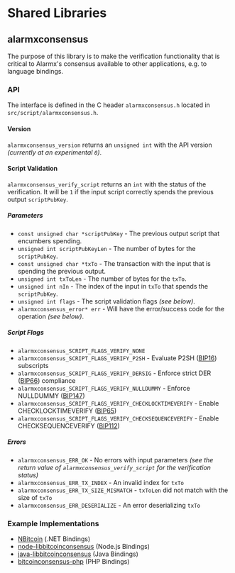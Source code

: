 Shared Libraries
================

## alarmxconsensus

The purpose of this library is to make the verification functionality that is critical to Alarmx's consensus available to other applications, e.g. to language bindings.

### API

The interface is defined in the C header `alarmxconsensus.h` located in  `src/script/alarmxconsensus.h`.

#### Version

`alarmxconsensus_version` returns an `unsigned int` with the API version *(currently at an experimental `0`)*.

#### Script Validation

`alarmxconsensus_verify_script` returns an `int` with the status of the verification. It will be `1` if the input script correctly spends the previous output `scriptPubKey`.

##### Parameters
- `const unsigned char *scriptPubKey` - The previous output script that encumbers spending.
- `unsigned int scriptPubKeyLen` - The number of bytes for the `scriptPubKey`.
- `const unsigned char *txTo` - The transaction with the input that is spending the previous output.
- `unsigned int txToLen` - The number of bytes for the `txTo`.
- `unsigned int nIn` - The index of the input in `txTo` that spends the `scriptPubKey`.
- `unsigned int flags` - The script validation flags *(see below)*.
- `alarmxconsensus_error* err` - Will have the error/success code for the operation *(see below)*.

##### Script Flags
- `alarmxconsensus_SCRIPT_FLAGS_VERIFY_NONE`
- `alarmxconsensus_SCRIPT_FLAGS_VERIFY_P2SH` - Evaluate P2SH ([BIP16](https://github.com/bitcoin/bips/blob/master/bip-0016.mediawiki)) subscripts
- `alarmxconsensus_SCRIPT_FLAGS_VERIFY_DERSIG` - Enforce strict DER ([BIP66](https://github.com/bitcoin/bips/blob/master/bip-0066.mediawiki)) compliance
- `alarmxconsensus_SCRIPT_FLAGS_VERIFY_NULLDUMMY` - Enforce NULLDUMMY ([BIP147](https://github.com/bitcoin/bips/blob/master/bip-0147.mediawiki))
- `alarmxconsensus_SCRIPT_FLAGS_VERIFY_CHECKLOCKTIMEVERIFY` - Enable CHECKLOCKTIMEVERIFY ([BIP65](https://github.com/bitcoin/bips/blob/master/bip-0065.mediawiki))
- `alarmxconsensus_SCRIPT_FLAGS_VERIFY_CHECKSEQUENCEVERIFY` - Enable CHECKSEQUENCEVERIFY ([BIP112](https://github.com/bitcoin/bips/blob/master/bip-0112.mediawiki))

##### Errors
- `alarmxconsensus_ERR_OK` - No errors with input parameters *(see the return value of `alarmxconsensus_verify_script` for the verification status)*
- `alarmxconsensus_ERR_TX_INDEX` - An invalid index for `txTo`
- `alarmxconsensus_ERR_TX_SIZE_MISMATCH` - `txToLen` did not match with the size of `txTo`
- `alarmxconsensus_ERR_DESERIALIZE` - An error deserializing `txTo`

### Example Implementations
- [NBitcoin](https://github.com/NicolasDorier/NBitcoin/blob/master/NBitcoin/Script.cs#L814) (.NET Bindings)
- [node-libbitcoinconsensus](https://github.com/bitpay/node-libbitcoinconsensus) (Node.js Bindings)
- [java-libbitcoinconsensus](https://github.com/dexX7/java-libbitcoinconsensus) (Java Bindings)
- [bitcoinconsensus-php](https://github.com/Bit-Wasp/bitcoinconsensus-php) (PHP Bindings)
